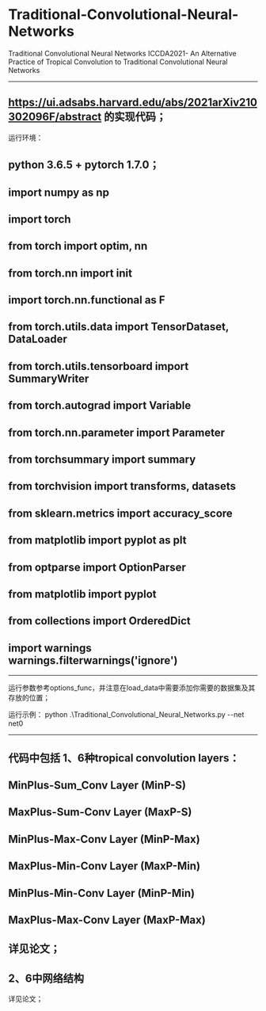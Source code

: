 # Traditional-Convolutional-Neural-Networks
 Traditional Convolutional Neural Networks
ICCDA2021- 
An Alternative Practice of Tropical Convolution to Traditional Convolutional Neural Networks


---------------------------------------------------------------------------------------------------------------------------
https://ui.adsabs.harvard.edu/abs/2021arXiv210302096F/abstract
的实现代码；
---------------------------------------------------------------------------------------------------------------------------
运行环境：

python 3.6.5 + pytorch 1.7.0；
---------------------------------------------------------------------------------------------------------------------------
import numpy as np
---------------------------------------------------------------------------------------------------------------------------
import torch
---------------------------------------------------------------------------------------------------------------------------
from torch import optim, nn
---------------------------------------------------------------------------------------------------------------------------
from torch.nn import init
---------------------------------------------------------------------------------------------------------------------------
import torch.nn.functional as F
---------------------------------------------------------------------------------------------------------------------------
from torch.utils.data import TensorDataset, DataLoader
---------------------------------------------------------------------------------------------------------------------------
from torch.utils.tensorboard import SummaryWriter
---------------------------------------------------------------------------------------------------------------------------
from torch.autograd import Variable
---------------------------------------------------------------------------------------------------------------------------
from torch.nn.parameter import Parameter
---------------------------------------------------------------------------------------------------------------------------
from torchsummary import summary
---------------------------------------------------------------------------------------------------------------------------
from torchvision import transforms, datasets
---------------------------------------------------------------------------------------------------------------------------
from sklearn.metrics import accuracy_score
---------------------------------------------------------------------------------------------------------------------------
from matplotlib import pyplot as plt
---------------------------------------------------------------------------------------------------------------------------
from optparse import OptionParser
---------------------------------------------------------------------------------------------------------------------------
from matplotlib import pyplot
---------------------------------------------------------------------------------------------------------------------------
from collections import OrderedDict
---------------------------------------------------------------------------------------------------------------------------
import warnings
warnings.filterwarnings('ignore')
---------------------------------------------------------------------------------------------------------------------------

---------------------------------------------------------------------------------------------------------------------------

运行参数参考options_func，并注意在load_data中需要添加你需要的数据集及其存放的位置；

运行示例：
python .\Traditional_Convolutional_Neural_Networks.py --net net0

---------------------------------------------------------------------------------------------------------------------------

代码中包括
1、6种tropical convolution layers：
---------------------------------------------------------------------------------------------------------------------------
MinPlus-Sum_Conv Layer (MinP-S)
---------------------------------------------------------------------------------------------------------------------------
MaxPlus-Sum-Conv Layer (MaxP-S)
---------------------------------------------------------------------------------------------------------------------------
MinPlus-Max-Conv Layer (MinP-Max)
---------------------------------------------------------------------------------------------------------------------------
MaxPlus-Min-Conv Layer (MaxP-Min)
---------------------------------------------------------------------------------------------------------------------------
MinPlus-Min-Conv Layer (MinP-Min)
---------------------------------------------------------------------------------------------------------------------------
MaxPlus-Max-Conv Layer (MaxP-Max)
---------------------------------------------------------------------------------------------------------------------------
详见论文；
---------------------------------------------------------------------------------------------------------------------------
2、6中网络结构
---------------------------------------------------------------------------------------------------------------------------
详见论文；


